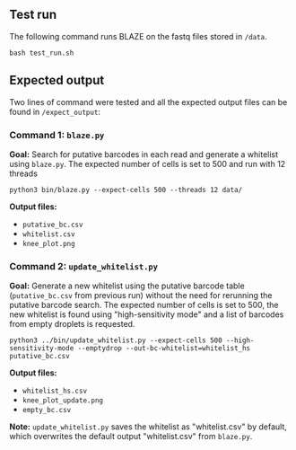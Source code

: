 ## Test run

The following command runs BLAZE on the fastq files stored in `/data`.
```
bash test_run.sh
``` 

## Expected output
Two lines of command were tested and all the expected output files can be found in `/expect_output`:

### Command 1: `blaze.py`
**Goal:**
Search for putative barcodes in each read and generate a whitelist using `blaze.py`. The expected number of cells is set to 500 and run with 12 threads
   ```
   python3 bin/blaze.py --expect-cells 500 --threads 12 data/
   ```
   
**Output files:**

 * `putative_bc.csv`
 * `whitelist.csv`
 * `knee_plot.png`
   

### Command 2: `update_whitelist.py`
**Goal:**
Generate a new whitelist using the putative barcode table (`putative_bc.csv` from previous run) without the need for rerunning the putative barcode search. The expected number of cells is set to 500, the new whitelist is found using "high-sensitivity mode" and a list of barcodes from empty droplets is requested.
   ```
   python3 ../bin/update_whitelist.py --expect-cells 500 --high-sensitivity-mode --emptydrop --out-bc-whitelist=whitelist_hs putative_bc.csv
   ```
**Output files:**

 * `whitelist_hs.csv`
 * `knee_plot_update.png`
 * `empty_bc.csv`

**Note:** `update_whitelist.py` saves the whitelist as "whitelist.csv" by default, which overwrites the default output "whitelist.csv" from `blaze.py`.
